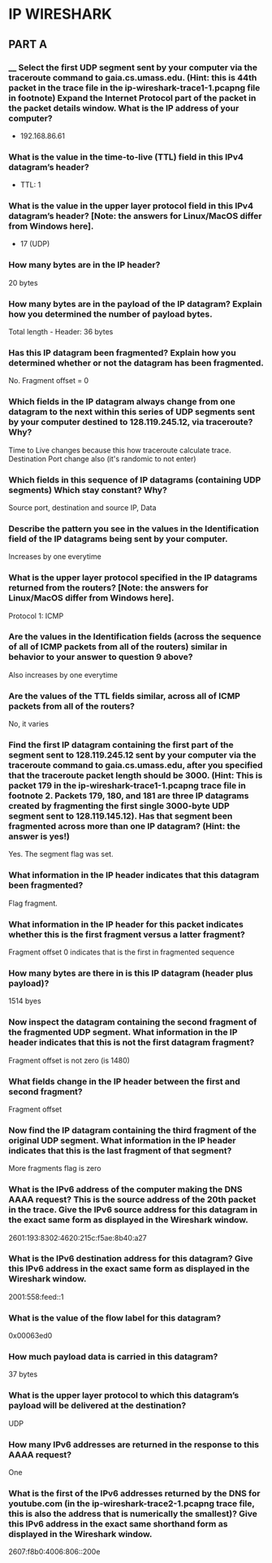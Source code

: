 # IP WIRESHARK

## PART A

### __ Select the first UDP segment sent by your computer via the traceroute command to gaia.cs.umass.edu. (Hint: this is 44th packet in the trace file in the ip-wireshark-trace1-1.pcapng file in footnote) Expand the Internet Protocol part of the packet in the packet details window.  What is the IP address of your computer?

- 192.168.86.61

### What is the value in the time-to-live (TTL) field in this IPv4 datagram’s header?

- TTL: 1

### What is the value in the upper layer protocol field in this IPv4 datagram’s header? [Note: the answers for Linux/MacOS differ from Windows here].

- 17 (UDP)

### How many bytes are in the IP header? 

20 bytes 

### How many bytes are in the payload of the IP datagram?  Explain how you determined the number of payload bytes.

Total length - Header: 36 bytes

### Has this IP datagram been fragmented?  Explain how you determined whether or not the datagram has been fragmented.

No. Fragment offset = 0

### Which fields in the IP datagram always change from one datagram to the next within this series of UDP segments sent by your computer destined to 128.119.245.12, via traceroute?  Why?

Time to Live changes because this how traceroute calculate  trace. Destination Port change also (it's randomic to not enter)

### Which fields in this sequence of IP datagrams (containing UDP segments) Which stay constant? Why?

Source port, destination and source IP, Data

### Describe the pattern you see in the values in the Identification field of the IP datagrams being sent by your computer.

Increases by one everytime

### What is the upper layer protocol specified in the IP datagrams returned from the routers? [Note: the answers for Linux/MacOS differ from Windows here].

Protocol 1: ICMP

### Are the values in the Identification fields (across the sequence of all of ICMP packets from all of the routers) similar in behavior to your answer to question 9 above?

Also increases by one everytime

### Are the values of the TTL fields similar, across all of ICMP packets from all of the routers?

No, it varies

### Find the first IP datagram containing the first part of the segment sent to 128.119.245.12 sent by your computer via the traceroute command to gaia.cs.umass.edu, after you specified that the traceroute packet length should be 3000. (Hint: This is packet 179 in the ip-wireshark-trace1-1.pcapng trace file in footnote 2. Packets 179, 180, and 181 are three IP datagrams created by fragmenting the first single 3000-byte UDP segment sent to 128.119.145.12).   Has that segment been fragmented across more than one IP datagram? (Hint: the answer is yes!)  

Yes. The segment flag was set.

### What information in the IP header indicates that this datagram been fragmented?  

Flag fragment.

### What information in the IP header for this packet indicates whether this is the first fragment versus a latter fragment?

Fragment offset 0 indicates that is the first in fragmented sequence

### How many bytes are there in is this IP datagram (header plus payload)?

1514 byes

### Now inspect the datagram containing the second fragment of the fragmented UDP segment. What information in the IP header indicates that this is not the first datagram fragment? 
 
Fragment offset is not zero (is 1480)

### What fields change in the IP header between the first and second fragment?

Fragment offset

### Now find the IP datagram containing the third fragment of the original UDP segment. What information in the IP header indicates that this is the last fragment of that segment?  

More fragments flag is zero

### What is the IPv6 address of the computer making the DNS AAAA request?  This is the source address of the 20th packet in the trace. Give the IPv6 source address for this datagram in the exact same form as displayed in the Wireshark window.

2601:193:8302:4620:215c:f5ae:8b40:a27

### What is the IPv6 destination address for this datagram? Give this IPv6 address in the exact same form as displayed in the Wireshark window.  

2001:558:feed::1

### What is the value of the flow label for this datagram?

0x00063ed0

### How much payload data is carried in this datagram?

37 bytes

### What is the upper layer protocol to which this datagram’s payload will be delivered at the destination?

UDP

### How many IPv6 addresses are returned in the response to this AAAA request?

One

### What is the first of the IPv6 addresses returned by the DNS for youtube.com (in the ip-wireshark-trace2-1.pcapng trace file, this is also the address that is numerically the smallest)? Give this IPv6 address in the exact same shorthand form as displayed in the Wireshark window.

2607:f8b0:4006:806::200e
